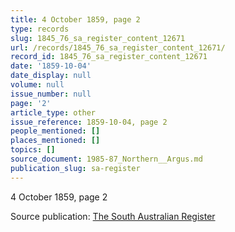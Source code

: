 ```yaml
---
title: 4 October 1859, page 2
type: records
slug: 1845_76_sa_register_content_12671
url: /records/1845_76_sa_register_content_12671/
record_id: 1845_76_sa_register_content_12671
date: '1859-10-04'
date_display: null
volume: null
issue_number: null
page: '2'
article_type: other
issue_reference: 1859-10-04, page 2
people_mentioned: []
places_mentioned: []
topics: []
source_document: 1985-87_Northern__Argus.md
publication_slug: sa-register
---
```


4 October 1859, page 2

Source publication: [The South Australian Register](/publications/sa-register/)
